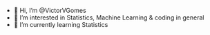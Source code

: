 - 👋 Hi, I’m @VictorVGomes
- 👀 I’m interested in Statistics, Machine Learning & coding in general
- 🌱 I’m currently learning Statistics

<!---
VictorVGomes/VictorVGomes is a ✨ special ✨ repository because its `README.md` (this file) appears on your GitHub profile.
You can click the Preview link to take a look at your changes.
--->
